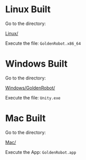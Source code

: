 # Linux Built

Go to the directory:

[Linux/](Linux/)

Execute the file: `GoldenRobot.x86_64`

# Windows Built

Go to the directory:

[Windows/GoldenRobot/](Windows/GoldenRobot/)

Execute the file: `Unity.exe`

# Mac Built

Go to the directory:

[Mac/](Mac/)

Execute the App: `GoldenRobot.app`
